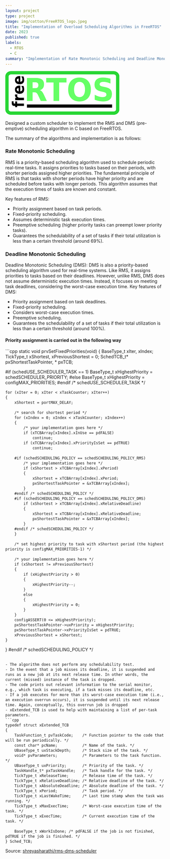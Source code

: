```yaml
---
layout: project
type: project
image: img/cotton/FreeRTOS_logo.jpeg
title: "Implementation of Overload Scheduling Algorithms in FreeRTOS"
date: 2023
published: true
labels:
  - RTOS
  - C
summary: "Implementation of Rate Monotonic Scheduling and Deadline Monotonic Scheduling Algorithms in FreeRTOS"
---
```


<img class="img-fluid" src="../img/cotton/freertos.png">

Designed a custom scheduler to implement the RMS and DMS (pre-emptive) scheduling algorithm in C based on FreeRTOS.

The summary of the algorithms and implementation is as follows:

<h3> Rate Monotonic Scheduling </h3>
RMS is a priority-based scheduling algorithm used to schedule periodic real-time tasks. It assigns priorities to tasks based on their periods, with shorter periods assigned higher priorities. The fundamental principle of RMS is that tasks with shorter periods have higher priority and are scheduled before tasks with longer periods. This algorithm assumes that the execution times of tasks are known and constant.

Key features of RMS:
- Priority assignment based on task periods.
- Fixed-priority scheduling.
- Assumes deterministic task execution times.
- Preemptive scheduling (higher priority tasks can preempt lower priority tasks).
- Guarantees the schedulability of a set of tasks if their total utilization is less than a certain threshold (around 69%).

<h3> Deadline Monotonic Scheduling </h3>
Deadline Monotonic Scheduling (DMS):
DMS is also a priority-based scheduling algorithm used for real-time systems. Like RMS, it assigns priorities to tasks based on their deadlines. However, unlike RMS, DMS does not assume deterministic execution times. Instead, it focuses on meeting task deadlines, considering the worst-case execution time.
Key features of DMS:

- Priority assignment based on task deadlines.
- Fixed-priority scheduling.
- Considers worst-case execution times.
- Preemptive scheduling.
- Guarantees the schedulability of a set of tasks if their total utilization is less than a certain threshold (around 100%).

<h4>Priority assignment is carried out in the following way </h4>
```cpp
static void prvSetFixedPriorities(void)
{
	BaseType_t xIter, xIndex;
	TickType_t xShortest, xPreviousShortest = 0;
	SchedTCB_t* pxShortestTaskPointer, * pxTCB;

#if (schedUSE_SCHEDULER_TASK == 1)
	BaseType_t xHighestPriority = schedSCHEDULER_PRIORITY;
#else
	BaseType_t xHighestPriority = configMAX_PRIORITIES;
#endif /* schedUSE_SCHEDULER_TASK */

	for (xIter = 0; xIter < xTaskCounter; xIter++)
	{
		xShortest = portMAX_DELAY;

		/* search for shortest period */
		for (xIndex = 0; xIndex < xTaskCounter; xIndex++)
		{
			/* your implementation goes here */
			if (xTCBArray[xIndex].xInUse == pdFALSE)
				continue;
			if (xTCBArray[xIndex].xPriorityIsSet == pdTRUE)
				continue;

		#if (schedSCHEDULING_POLICY == schedSCHEDULING_POLICY_RMS)
			/* your implementation goes here */
			if (xShortest > xTCBArray[xIndex].xPeriod)
			{
				xShortest = xTCBArray[xIndex].xPeriod;
				pxShortestTaskPointer = &xTCBArray[xIndex];
			}
		#endif /* schedSCHEDULING_POLICY */
		#if (schedSCHEDULING_POLICY == schedSCHEDULING_POLICY_DMS)
			if (xShortest > xTCBArray[xIndex].xRelativeDeadline)
			{
				xShortest = xTCBArray[xIndex].xRelativeDeadline;
				pxShortestTaskPointer = &xTCBArray[xIndex];
			}
		#endif /* schedSCHEDULING_POLICY */
		}

		/* set highest priority to task with xShortest period (the highest priority is configMAX_PRIORITIES-1) */

		/* your implementation goes here */
		if (xShortest != xPreviousShortest)
		{
			if (xHighestPriority > 0)
			{
				xHighestPriority--;
			}
			else
			{
				xHighestPriority = 0;
			}
		}
		configASSERT(0 <= xHighestPriority);
		pxShortestTaskPointer->uxPriority = xHighestPriority;
		pxShortestTaskPointer->xPriorityIsSet = pdTRUE;
		xPreviousShortest = xShortest;
	}
}
#endif /* schedSCHEDULING_POLICY */
```

- The algorithm does not perform any schedulability test.
- In the event that a job misses its deadline, it is suspended and runs as a new job at its next release time. In other words, the current (missed) instance of the task is dropped.
- The code prints out relevant information to the serial monitor, e.g., which task is executing, if a task misses its deadline, etc.
- If a job executes for more than its worst-case execution time (i.e., an execution overrun occurs), it is suspended until its next release time. Again, conceptually, this overrun job is dropped
- xExtended_TCB is used to help with maintaining a list of per-task parameters.
```cpp
typedef struct xExtended_TCB
{
	TaskFunction_t pvTaskCode;	  /* Function pointer to the code that will be run periodically. */
	const char* pcName;			  /* Name of the task. */
	UBaseType_t uxStackDepth;	  /* Stack size of the task. */
	void* pvParameters;			  /* Parameters to the task function. */
	UBaseType_t uxPriority;		  /* Priority of the task. */
	TaskHandle_t* pxTaskHandle;	  /* Task handle for the task. */
	TickType_t xReleaseTime;	  /* Release time of the task. */
	TickType_t xRelativeDeadline; /* Relative deadline of the task. */
	TickType_t xAbsoluteDeadline; /* Absolute deadline of the task. */
	TickType_t xPeriod;			  /* Task period. */
	TickType_t xLastWakeTime;	  /* Last time stamp when the task was running. */
	TickType_t xMaxExecTime;	  /* Worst-case execution time of the task. */
	TickType_t xExecTime;		  /* Current execution time of the task. */

	BaseType_t xWorkIsDone; /* pdFALSE if the job is not finished, pdTRUE if the job is finished. */
} Sched_TCB;
```



Source: <a href="https://github.com/shreyasharathi/rms-dms-scheduler"><i class="large github icon "></i>shreyasharathi/rms-dms-scheduler</a>

